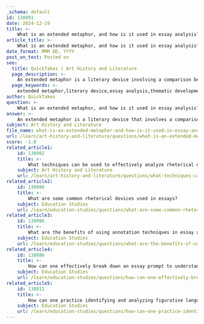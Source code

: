 ```yaml
---
_schema: default
id: 138891
date: 2024-12-19
title: >-
    What is an extended metaphor, and how is it used in essay analysis?
article_title: >-
    What is an extended metaphor, and how is it used in essay analysis?
date_format: MMM DD, YYYY
post_on_text: Posted on
seo:
  title: QuickTakes | Art History and Literature
  page_description: >-
    An extended metaphor is a literary device involving a comparison between unlike things developed over multiple lines, enhancing thematic depth and reader engagement in essay analysis.
  page_keywords: >-
    extended metaphor,literary device,essay analysis,thematic development,clarity,imagery,emotional impact,rhetorical analysis,connection,transition
author: QuickTakes
question: >-
    What is an extended metaphor, and how is it used in essay analysis?
answer: >-
    An extended metaphor is a literary device that involves a comparison between two unlike things that is developed over several lines, sentences, or even throughout an entire work. Unlike a standard metaphor, which typically presents a brief comparison in a single phrase or sentence, an extended metaphor elaborates on the comparison, allowing the author to explore and deepen the relationship between the two concepts over a longer passage. This can enhance the reader's understanding and emotional engagement with the text.\n\nIn essay analysis, extended metaphors serve several important functions:\n\n1. **Thematic Development**: Extended metaphors can act as a central theme in a literary work, as they are often repeated and evolve in form throughout the text. This repetition helps to reinforce the underlying message or idea the author wishes to convey.\n\n2. **Clarity and Understanding**: By elaborating on a metaphor, writers can clarify complex ideas and make abstract concepts more tangible for readers. This sustained use of metaphor creates a vivid picture that can resonate more deeply than a simple metaphor.\n\n3. **Imagery and Emotional Impact**: Extended metaphors often employ rich imagery, which can evoke strong emotions and create a more immersive reading experience. Analyzing the imagery used in an extended metaphor can reveal deeper layers of meaning within the text.\n\n4. **Rhetorical Analysis**: When analyzing a text, examining the stylistic choices that support the extended metaphor—such as diction, syntax, and tone—can provide insights into the author's intent and the overall impact of the work.\n\n5. **Connection and Transition**: In essay writing, introducing an extended metaphor in the introduction can help establish a thematic framework that connects various parts of the analysis. This can facilitate smoother transitions between critical analysis and personal reflection.\n\nOverall, extended metaphors are powerful tools in both literature and essay analysis, allowing for a richer exploration of themes and ideas while enhancing the reader's engagement with the text.
subject: Art History and Literature
file_name: what-is-an-extended-metaphor-and-how-is-it-used-in-essay-analysis.md
url: /learn/art-history-and-literature/questions/what-is-an-extended-metaphor-and-how-is-it-used-in-essay-analysis
score: -1.0
related_article1:
    id: 138902
    title: >-
        What techniques can be used to effectively analyze rhetorical devices in a text?
    subject: Art History and Literature
    url: /learn/art-history-and-literature/questions/what-techniques-can-be-used-to-effectively-analyze-rhetorical-devices-in-a-text
related_article2:
    id: 138900
    title: >-
        What are some common rhetorical devices used in essays?
    subject: Education Studies
    url: /learn/education-studies/questions/what-are-some-common-rhetorical-devices-used-in-essays
related_article3:
    id: 138906
    title: >-
        What are the benefits of using annotation techniques in essay analysis?
    subject: Education Studies
    url: /learn/education-studies/questions/what-are-the-benefits-of-using-annotation-techniques-in-essay-analysis
related_article4:
    id: 138886
    title: >-
        How can one effectively break down an essay prompt to understand its requirements?
    subject: Education Studies
    url: /learn/education-studies/questions/how-can-one-effectively-break-down-an-essay-prompt-to-understand-its-requirements
related_article5:
    id: 138911
    title: >-
        How can one practice identifying and analyzing figurative language in essays?
    subject: Education Studies
    url: /learn/education-studies/questions/how-can-one-practice-identifying-and-analyzing-figurative-language-in-essays
---
```


&nbsp;
